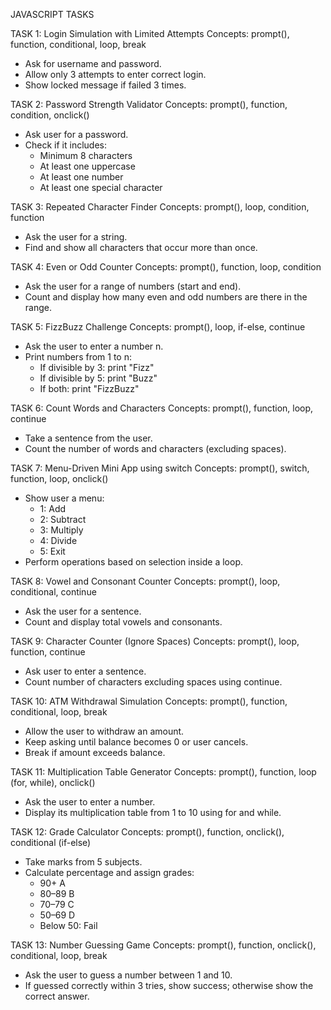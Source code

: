 JAVASCRIPT TASKS


TASK 1:
Login Simulation with Limited Attempts
Concepts: prompt(), function, conditional, loop, break
* Ask for username and password.
* Allow only 3 attempts to enter correct login.
* Show locked message if failed 3 times.


TASK 2:
Password Strength Validator
Concepts: prompt(), function, condition, onclick()
* Ask user for a password.
* Check if it includes:
    * Minimum 8 characters
    * At least one uppercase
    * At least one number
    * At least one special character


TASK 3:
Repeated Character Finder
Concepts: prompt(), loop, condition, function
* Ask the user for a string.
* Find and show all characters that occur more than once.


TASK 4:
Even or Odd Counter
Concepts: prompt(), function, loop, condition
* Ask the user for a range of numbers (start and end).
* Count and display how many even and odd numbers are there in the range.


TASK 5:
FizzBuzz Challenge
Concepts: prompt(), loop, if-else, continue
* Ask the user to enter a number n.
* Print numbers from 1 to n:
    * If divisible by 3: print "Fizz"
    * If divisible by 5: print "Buzz"
    * If both: print "FizzBuzz"


TASK 6:
Count Words and Characters
Concepts: prompt(), function, loop, continue
* Take a sentence from the user.
* Count the number of words and characters (excluding spaces).


TASK 7:
Menu-Driven Mini App using switch
Concepts: prompt(), switch, function, loop, onclick()
* Show user a menu:
    * 1: Add
    * 2: Subtract
    * 3: Multiply
    * 4: Divide
    * 5: Exit
* Perform operations based on selection inside a loop.


TASK 8:
Vowel and Consonant Counter
Concepts: prompt(), loop, conditional, continue
* Ask the user for a sentence.
* Count and display total vowels and consonants.


TASK 9:
Character Counter (Ignore Spaces)
Concepts: prompt(), loop, function, continue
* Ask user to enter a sentence.
* Count number of characters excluding spaces using continue.


TASK 10:
ATM Withdrawal Simulation
Concepts: prompt(), function, conditional, loop, break
* Allow the user to withdraw an amount.
* Keep asking until balance becomes 0 or user cancels.
* Break if amount exceeds balance.


TASK 11:
Multiplication Table Generator
Concepts: prompt(), function, loop (for, while), onclick()
* Ask the user to enter a number.
* Display its multiplication table from 1 to 10 using for and while.


TASK 12:
Grade Calculator
Concepts: prompt(), function, onclick(), conditional (if-else)
* Take marks from 5 subjects.
* Calculate percentage and assign grades:
    * 90+ A
    * 80–89 B
    * 70–79 C
    * 50–69 D
    * Below 50: Fail


TASK 13:
Number Guessing Game
Concepts: prompt(), function, onclick(), conditional, loop, break
* Ask the user to guess a number between 1 and 10.
* If guessed correctly within 3 tries, show success; otherwise show the correct answer.